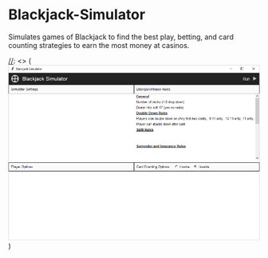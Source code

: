 # Blackjack-Simulator
Simulates games of Blackjack to find the best play, betting, and card counting strategies to earn the most money at casinos.

[//]: <> (# Screenshots)
[//]: <> (Initial application design in Tkinter)
[//]: <> (![alt text](https://raw.githubusercontent.com/palu3492/Blackjack-Simulator/master/images/screenshot.png))
